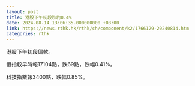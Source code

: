```yaml
---
layout: post
title: 港股下午初段跌約0.4%
date: 2024-08-14 13:06:35.000000000 +08:00
link: https://news.rthk.hk/rthk/ch/component/k2/1766129-20240814.htm
categories: rthk
---
```


港股下午初段偏軟。

恒指較早時報17104點，跌69點，跌幅0.41%。

科技指數報3400點，跌幅0.85%。
